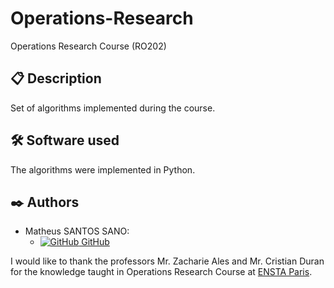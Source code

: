 # Operations-Research
Operations Research Course (RO202)

## 📋 Description

Set of algorithms implemented during the course.

## 🛠️ Software used

The algorithms were implemented in Python.

## ✒️ Authors

- Matheus SANTOS SANO:
    - [![GitHub](https://i.stack.imgur.com/tskMh.png) GitHub](https://github.com/matsano)

I would like to thank the professors Mr. Zacharie Ales and Mr. Cristian Duran for the knowledge taught in Operations Research Course at [ENSTA Paris](https://www.ensta-paris.fr/).
